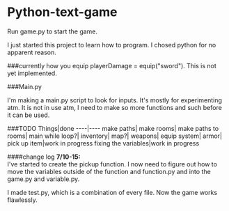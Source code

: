 # Python-text-game

Run game.py to start the game.

I just started this project to learn how to program. I chosed python for no apparent reason.



###currently how you equip
playerDamage = equip("sword"). This is not yet implemented.


###Main.py

I'm making a main.py script to look for inputs. It's mostly for experimenting atm. It is not in use atm, I need to make so more functions and such before it can be used.

###TODO
Things|done
----|----
make paths|
make rooms|
make paths to rooms|
main while loop?|
inventory|
map?|
weapons|
equip system|
armor|
pick up item|work in progress
fixing the variables|work in progress



####change log
<b>7/10-15:</b>  
I've started to create the pickup function. I now need to figure out how to move the variables outside of the function and function.py and into the game.py and variable.py.

I made test.py, which is a combination of every file. Now the game works flawlessly.
